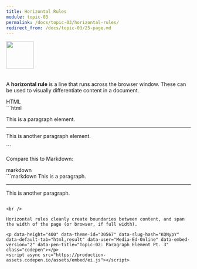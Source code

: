 ```yaml
---
title: Horizontal Rules
module: topic-03
permalink: /docs/topic-03/horizontal-rules/
redirect_from: /docs/topic-03/25-page.md
---
```


<img src="./../../../img/arrow-divider.svg" style="width: 75px; border: none; margin: 0px 0 20px 0" />

A **horizontal rule** is a line that runs across the browser window. These can be used to visually differentiate content in a document.

<div id="code-heading">HTML</div>
```html
<p>This is a paragraph element.</p>

<hr />

<p>This is another paragraph element.</p>
```

<br />

Compare this to Markdown:
<div id="code-heading">markdown</div>
```markdown
This is a paragraph.

---

This is another paragraph.
```

<br />

Horizontal rules cleanly create boundaries between content, and span the width of the page (or browser, if full width).

<p data-height="400" data-theme-id="30567" data-slug-hash="KQNypY" data-default-tab="html,result" data-user="Media-Ed-Online" data-embed-version="2" data-pen-title="Topic-02: Paragraph Element Pt. 3" class="codepen"></p>
<script async src="https://production-assets.codepen.io/assets/embed/ei.js"></script>
